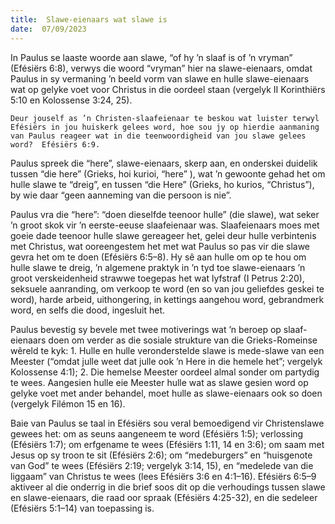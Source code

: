 ```yaml
---
title:  Slawe-eienaars wat slawe is
date:  07/09/2023
---
```


In Paulus se laaste woorde aan slawe, “of hy ’n slaaf is of ’n vryman” (Efésiërs 6:8), verwys die woord  “vryman” hier na slawe-eienaars, omdat Paulus in sy vermaning ’n beeld vorm van slawe en hulle slawe-eienaars wat op gelyke voet voor Christus in die oordeel staan (vergelyk II Korinthiërs 5:10 en Kolossense 3:24, 25).

`Deur jouself as ’n Christen-slaafeienaar te beskou wat luister terwyl Efésiërs in jou huiskerk gelees word, hoe sou jy op hierdie aanmaning van Paulus reageer wat in die teenwoordigheid van jou slawe gelees word?  Efésiërs 6:9.`

Paulus spreek die “here”, slawe-eienaars, skerp aan, en onderskei duidelik tussen “die here” (Grieks, hoi kurioi, “here” ), wat ’n gewoonte gehad het om hulle slawe te “dreig”, en tussen “die Here” (Grieks, ho kurios, “Christus”), by wie daar “geen aanneming van die persoon is nie”.

Paulus vra die “here”: “doen dieselfde teenoor hulle” (die slawe), wat seker ’n groot skok vir ’n eerste-eeuse slaafeienaar was. Slaafeienaars moes met goeie dade teenoor hulle slawe gereageer het, gelei deur hulle verbintenis met Christus, wat ooreengestem het met wat Paulus so pas vir die slawe gevra het om te doen (Efésiërs 6:5–8).  Hy sê aan hulle om op te hou om hulle slawe te dreig, ’n algemene praktyk in ’n tyd toe slawe-eienaars ’n groot verskeidenheid strawwe toegepas het wat lyfstraf (I Petrus 2:20), seksuele aanranding, om verkoop te word (en so van jou geliefdes geskei te word), harde arbeid, uithongering, in kettings aangehou word, gebrandmerk word, en selfs die dood, ingesluit het.

Paulus bevestig sy bevele met twee motiverings wat ’n beroep op slaaf-eienaars doen om verder as die sosiale strukture van die Grieks-Romeinse wêreld te kyk: 1. Hulle en hulle veronderstelde slawe is mede-slawe van een Meester (“omdat julle weet dat julle ook ’n Here in die hemele het”; vergelyk Kolossense 4:1); 2. Die hemelse Meester oordeel almal sonder om partydig te wees. Aangesien hulle eie Meester hulle wat as slawe gesien word op gelyke voet met ander behandel, moet hulle as slawe-eienaars ook so doen (vergelyk Filémon 15 en 16).

Baie van Paulus se taal in Efésiërs sou veral bemoedigend vir Christenslawe gewees het: om as seuns aangeneem te word (Efésiërs 1:5); verlossing (Efésiërs 1:7);  om erfgename te wees (Efésiërs 1:11, 14 en 3:6); om saam met Jesus op sy troon te sit (Efésiërs 2:6); om “medeburgers” en “huisgenote van God” te wees (Efésiërs 2:19;  vergelyk 3:14, 15), en “medelede van die liggaam” van Christus te wees (lees Efésiërs 3:6 en 4:1–16). Efésiërs 6:5–9 aktiveer al die onderrig in die brief soos dit op die verhoudings tussen slawe en slawe-eienaars, die raad oor spraak (Efésiërs 4:25-32), en die sedeleer (Efésiërs 5:1–14) van toepassing is.